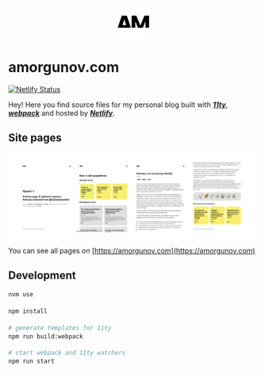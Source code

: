 <p align="center">
  <img width="64px" height="64px" src="https://github.com/noveogroup-amorgunov/amorgunov.com/raw/master/src/assets/favicon192.png" />
</p>

# amorgunov.com

[![Netlify Status](https://api.netlify.com/api/v1/badges/763b6aa3-7b4a-47fe-9c14-ee98f17d9580/deploy-status)](https://app.netlify.com/sites/goofy-mahavira-337816/deploys)

Hey! Here you find source files for my personal blog built with [**_11ty_**](https://www.11ty.io/), [**_webpack_**](https://webpack.js.org/) and hosted by [**_Netlify_**](https://netlify.com/).

## Site pages

![](https://github.com/noveogroup-amorgunov/amorgunov.com/raw/master/src/assets/images/preview-github.png)

You can see all pages on [https://amorgunov.com](https://amorgunov.com)

## Development

```bash
nvm use

npm install

# generate templates for 11ty
npm run build:webpack

# start webpack and 11ty watchers
npm run start
```
